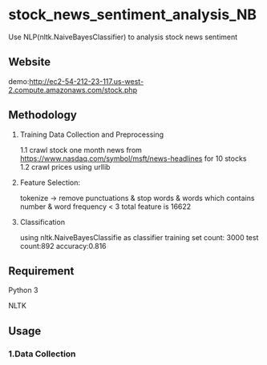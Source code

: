 # stock_news_sentiment_analysis_NB
Use NLP(nltk.NaiveBayesClassifier) to analysis stock news sentiment 

 ## Website
demo:http://ec2-54-212-23-117.us-west-2.compute.amazonaws.com/stock.php

## Methodology
1. Training Data Collection and Preprocessing

	1.1 crawl stock one month news from https://www.nasdaq.com/symbol/msft/news-headlines for 10 stocks  
	1.2 crawl prices using urllib
  
2. Feature Selection:
	
	tokenize -> remove punctuations & stop words & words which contains number & word frequency < 3
	total feature is  16622  

3. Classification
	
	using nltk.NaiveBayesClassifie as classifier
	training set count: 3000
	test count:892
	accuracy:0.816


## Requirement

Python 3

NLTK

## Usage
### 1.Data Collection

